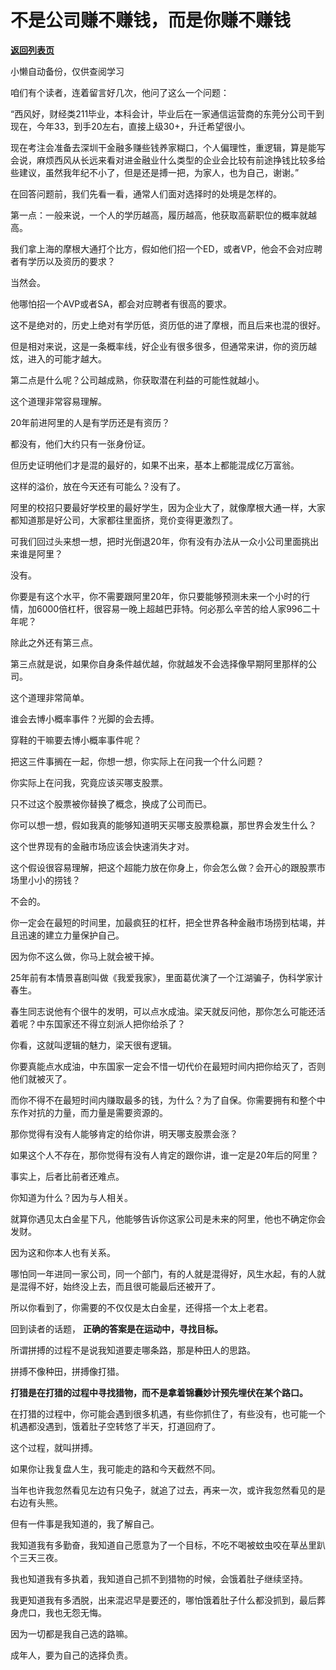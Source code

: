 # 不是公司赚不赚钱，而是你赚不赚钱

[**返回列表页**](/gzh/记忆承载3)

小懒自动备份，仅供查阅学习

咱们有个读者，连着留言好几次，他问了这么一个问题：  

  

“西风好，财经类211毕业，本科会计，毕业后在一家通信运营商的东莞分公司干到现在，今年33，到手20左右，直接上级30+，升迁希望很小。

  

现在考注会准备去深圳干金融多赚些钱养家糊口，个人偏理性，重逻辑，算是能写会说，麻烦西风从长远来看对进金融业什么类型的企业会比较有前途挣钱比较多给些建议，虽然我年纪不小了，但是还是搏一把，为家人，也为自己，谢谢。”

  

在回答问题前，我们先看一看，通常人们面对选择时的处境是怎样的。  

  

第一点：一般来说，一个人的学历越高，履历越高，他获取高薪职位的概率就越高。

  

我们拿上海的摩根大通打个比方，假如他们招一个ED，或者VP，他会不会对应聘者有学历以及资历的要求？  

  

当然会。

  

他哪怕招一个AVP或者SA，都会对应聘者有很高的要求。  

  

这不是绝对的，历史上绝对有学历低，资历低的进了摩根，而且后来也混的很好。  

  

但是相对来说，这是一条概率线，好企业有很多很多，但通常来讲，你的资历越炫，进入的可能才越大。

  

第二点是什么呢？公司越成熟，你获取潜在利益的可能性就越小。

  

这个道理非常容易理解。  

  

20年前进阿里的人是有学历还是有资历？  

  

都没有，他们大约只有一张身份证。

  

但历史证明他们才是混的最好的，如果不出来，基本上都能混成亿万富翁。

  

这样的溢价，放在今天还有可能么？没有了。

  

阿里的校招只要最好学校里的最好学生，因为企业大了，就像摩根大通一样，大家都知道那是好公司，大家都往里面挤，竞价变得更激烈了。  

  

可我们回过头来想一想，把时光倒退20年，你有没有办法从一众小公司里面挑出来谁是阿里？

  

没有。  

  

你要是有这个水平，你不需要跟阿里20年，你只要能够预测未来一个小时的行情，加6000倍杠杆，很容易一晚上超越巴菲特。何必那么辛苦的给人家996二十年呢？

  

除此之外还有第三点。  

  

第三点就是说，如果你自身条件越优越，你就越发不会选择像早期阿里那样的公司。

  

这个道理非常简单。  

  

谁会去博小概率事件？光脚的会去搏。  

  

穿鞋的干嘛要去博小概率事件呢？

  

把这三件事搁在一起，你想一想，你实际上在问我一个什么问题？  

  

你实际上在问我，究竟应该买哪支股票。  

  

只不过这个股票被你替换了概念，换成了公司而已。  

  

你可以想一想，假如我真的能够知道明天买哪支股票稳赢，那世界会发生什么？  

  

这个世界现有的金融市场应该会快速消失才对。

  

这个假设很容易理解，把这个超能力放在你身上，你会怎么做？会开心的跟股票市场里小小的捞钱？  

  

不会的。

  

你一定会在最短的时间里，加最疯狂的杠杆，把全世界各种金融市场捞到枯竭，并且迅速的建立力量保护自己。

  

因为你不这么做，你马上就会被干掉。

  

25年前有本情景喜剧叫做《我爱我家》，里面葛优演了一个江湖骗子，伪科学家计春生。  

  

春生同志说他有个很牛的发明，可以点水成油。梁天就反问他，那你怎么可能还活着呢？中东国家还不得立刻派人把你给杀了？

  

你看，这就叫逻辑的魅力，梁天很有逻辑。

  

你要真能点水成油，中东国家一定会不惜一切代价在最短时间内把你给灭了，否则他们就被灭了。  

  

而你不得不在最短时间内赚取最多的钱，为什么？为了自保。你需要拥有和整个中东作对抗的力量，而力量是需要资源的。

  

那你觉得有没有人能够肯定的给你讲，明天哪支股票会涨？

  

如果这个人不存在，那你觉得有没有人肯定的跟你讲，谁一定是20年后的阿里？

  

事实上，后者比前者还难点。  

  

你知道为什么？因为与人相关。

  

就算你遇见太白金星下凡，他能够告诉你这家公司是未来的阿里，他也不确定你会发财。  

  

因为这和你本人也有关系。

  

哪怕同一年进同一家公司，同一个部门，有的人就是混得好，风生水起，有的人就是混得不好，始终没上去，而且很可能最后还被开了。  

  

所以你看到了，你需要的不仅仅是太白金星，还得搭一个太上老君。  

  

回到读者的话题， **正确的答案是在运动中，寻找目标。**  

  

所谓拼搏的过程不是说我知道要走哪条路，那是种田人的思路。  

  

拼搏不像种田，拼搏像打猎。

  

 **打猎是在打猎的过程中寻找猎物，而不是拿着锦囊妙计预先埋伏在某个路口。**

  

在打猎的过程中，你可能会遇到很多机遇，有些你抓住了，有些没有，也可能一个机遇都没遇到，饿着肚子空转悠了半天，打道回府了。  

  

这个过程，就叫拼搏。

  

如果你让我复盘人生，我可能走的路和今天截然不同。  

  

当年也许我忽然看见左边有只兔子，就追了过去，再来一次，或许我忽然看见的是右边有头熊。  

  

但有一件事是我知道的，我了解自己。  

  

我知道我有多勤奋，我知道自己愿意为了一个目标，不吃不喝被蚊虫咬在草丛里趴个三天三夜。

  

我也知道我有多执着，我知道自己抓不到猎物的时候，会饿着肚子继续坚持。  

  

我更知道我有多洒脱，出来混迟早是要还的，哪怕饿着肚子什么都没抓到，最后葬身虎口，我也无怨无悔。

  

因为一切都是我自己选的路嘛。

  

成年人，要为自己的选择负责。

